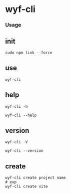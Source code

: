 
wyf-cli
========

### Usage ###

## init

```shell
sudo npm link --force
```

## use

```shell
wyf-cli
```

## help

```shell
wyf-cli -h 

wyf-cli --help
```

## version

```shell
wyf-cli -V

wyf-cli --version
```

## create

```shell
wyf-cli create project name
# exp
wyf-cli create vite
```
